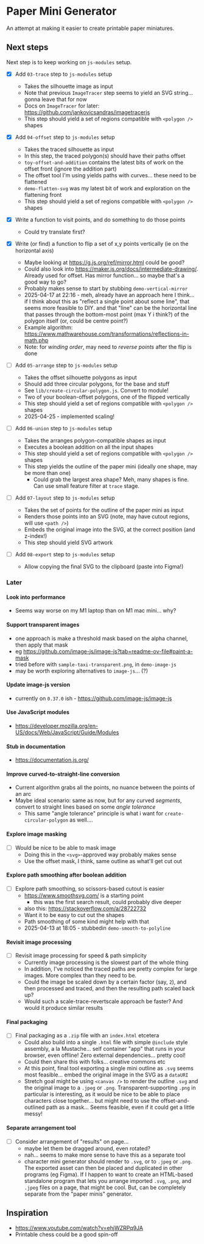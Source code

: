 # Paper Mini Generator

An attempt at making it easier to create printable paper miniatures.

## Next steps

Next step is to keep working on `js-modules` setup.

- [x] Add `03-trace` step to `js-modules` setup
  - Takes the silhouette image as input
  - Note that previous `ImageTracer` step seems to yield an SVG string... gonna leave that for now
  - Docs on `ImageTracer` for later: <https://github.com/jankovicsandras/imagetracerjs>
  - This step should yield a set of regions compatible with `<polygon />` shapes

- [x] Add `04-offset` step to `js-modules` setup
  - Takes the traced silhouette as input
  - In this step, the traced polygon(s) should have their paths offset
  - `toy-offset-and-addition` contains the latest bits of work on the offset front (ignore the addition part)
  - The offset tool I'm using yields paths with curves... these need to be flattened
  - `demo-flatten-svg` was my latest bit of work and exploration on the flattening front
  - This step should yield a set of regions compatible with `<polygon />` shapes

- [x] Write a function to visit points, and do something to do those points
  - Could try translate first?

- [x] Write (or find) a function to flip a set of x,y points vertically (ie on the horizontal axis)
  - Maybe looking at <https://g.js.org/ref/mirror.html> could be good?
  - Could also look into <https://maker.js.org/docs/intermediate-drawing/>. Already used for offset. Has mirror function... so maybe that's a good way to go?
  - Probably makes sense to start by stubbing `demo-vertical-mirror`
  - 2025-04-17 at 22:16 - meh, already have an approach here I think... if I think about this as "reflect a single point about some line", that seems more feasible to DIY. and that "line" can be the horizontal line that passes through the bottom-most point (max Y i think?) of the polygon itself (or, could be centre point?)
  - Example algorithm: <https://www.mathwarehouse.com/transformations/reflections-in-math.php>
  - Note: for _winding order_, may need to _reverse points_ after the flip is done

- [ ] Add `05-arrange` step to `js-modules` setup
  - Takes the offset silhouette polygons as input
  - Should add three circular polygons, for the base and stuff
  - See `lib/create-circular-polygon.js`. Convert to module!
  - Two of your boolean-offset polygons, one of the flipped vertically
  - This step should yield a set of regions compatible with `<polygon />` shapes
  - 2025-04-25 - implemented scaling!

- [ ] Add `06-union` step to `js-modules` setup
  - Takes the arranges polygon-compatible shapes as input
  - Executes a boolean addition on all the input shapes
  - This step should yield a set of regions compatible with `<polygon />` shapes
  - This step yields the outline of the paper mini (ideally one shape, may be more than one)
    - Could grab the largest area shape? Meh, many shapes is fine. Can use small feature filter at `trace` stage.

- [ ] Add `07-layout` step to `js-modules` setup
  - Takes the set of points for the outline of the paper mini as input
  - Renders those points into an SVG (note, may have cutout regions, will use `<path />`)
  - Embeds the original image into the SVG, at the correct position (and z-index!)
  - This step should yield SVG artwork

- [ ] Add `08-export` step to `js-modules` setup
  - Allow copying the final SVG to the clipboard (paste into Figma!)

### Later

#### Look into performance

- Seems way worse on my M1 laptop than on M1 mac mini... why?

#### Support transparent images

- one approach is make a threshold mask based on the alpha channel, then apply that mask
- eg <https://github.com/image-js/image-js?tab=readme-ov-file#paint-a-mask>
- tried before with `sample-taxi-transparent.png`, in `demo-image-js`
- may be worth exploring alternatives to `image-js`... (?)

#### Update image-js version

- currently on `0.37.0` ish - <https://github.com/image-js/image-js>

#### Use JavaScript modules

- <https://developer.mozilla.org/en-US/docs/Web/JavaScript/Guide/Modules>

#### Stub in documentation

- <https://documentation.js.org/>

#### Improve curved-to-straight-line conversion

- Current algorithm grabs all the points, no nuance between the points of an arc
- Maybe ideal scenario: same as now, but for any curved _segments_, convert to straight lines based on some _angle tolerance_
  - This same "angle tolerance" principle is what i want for `create-circular-polygon` as well....

#### Explore image masking

- [ ] Would be nice to be able to mask image
  - Doing this in the `<svg>`-approved way probably makes sense
  - Use the offset mask, I think, same outline as what'll get cut out

#### Explore path smoothing after boolean addition

- [ ] Explore path smoothing, so scissors-based cutout is easier
  - <https://www.smoothsvg.com/> is a starting point
    - this was the first search result, could probably dive deeper
  - also this: <https://stackoverflow.com/a/28722732>
  - Want it to be easy to cut out the shapes
  - Path smoothing of some kind might help with that
  - 2025-04-13 at 18:05 - stubbedin `demo-smooth-to-polyline`

#### Revisit image processing

- [ ] Revisit image processing for speed & path simplicity
  - Currently image processing is the slowest part of the whole thing
  - In addition, I've noticed the traced paths are pretty complex for large images. More complex than they need to be.
  - Could the image be scaled down by a certain factor (say, `2`), and then processed and traced, and then the resulting path scaled back up?
  - Would such a scale-trace-revertscale approach be faster? And would it produce similar results

#### Final packaging

- [ ] Final packaging as a `.zip` file with an `index.html` etcetera
  - Could also build into a single `.html` file with simple `@include` style assembly, a la Mustache... self container "app" that runs in your browser, even offline! Zero external dependencies... pretty cool!
  - Could then share this with folks... creative commons etc
  - At this point, final tool exporting a single mini outline as `.svg` seems most feasible... embed the original image in the SVG as a `dataURI`
  - Stretch goal might be using `<canvas />` to render the outline `.svg` and the original image to a `.jpeg` or `.png`. Transparent-supporting `.png` in particular is interesting, as it would be nice to be able to place characters close together... but might need to use the offset-and-outlined path as a mask... Seems feasible, even if it could get a little messy!

#### Separate arrangement tool

- [ ] Consider arrangement of "results" on page...
  - maybe let them be dragged around, even rotated?
  - nah... seems to make more sense to have this as a separate tool
  - character mini generator should render to `.svg`, or to `.jpeg` or `.png`. The exported asset can then be placed and duplicated in other programs (eg Figma). If I happen to want to create an HTML-based standalone program that lets you arrange imported `.svg`, `.png`, and `.jpeg` files on a page, that might be cool. But, can be completely separate from the "paper minis" generator.

## Inspiration

- <https://www.youtube.com/watch?v=ehjWZRPq9JA>
- Printable chess could be a good spin-off
